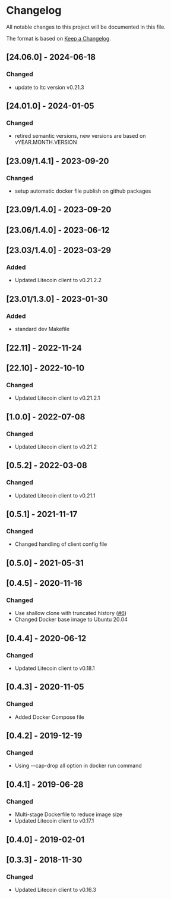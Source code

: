 # Changelog
All notable changes to this project will be documented in this file.

The format is based on [Keep a Changelog](https://keepachangelog.com/en/1.0.0/).

## [24.06.0] - 2024-06-18
### Changed
- update to ltc version v0.21.3

## [24.01.0] - 2024-01-05
### Changed
- retired semantic versions, new versions are based on vYEAR.MONTH.VERSION

## [23.09/1.4.1] - 2023-09-20
### Changed
- setup automatic docker file publish on github packages

## [23.09/1.4.0] - 2023-09-20

## [23.06/1.4.0] - 2023-06-12

## [23.03/1.4.0] - 2023-03-29
### Added
- Updated Litecoin client to v0.21.2.2

## [23.01/1.3.0] - 2023-01-30
### Added
- standard dev Makefile

## [22.11] - 2022-11-24

## [22.10] - 2022-10-10
### Changed
- Updated Litecoin client to v0.21.2.1

## [1.0.0] - 2022-07-08
### Changed
- Updated Litecoin client to v0.21.2

## [0.5.2] - 2022-03-08
### Changed
- Updated Litecoin client to v0.21.1

## [0.5.1] - 2021-11-17
### Changed
- Changed handling of client config file

## [0.5.0] - 2021-05-31

## [0.4.5] - 2020-11-16
### Changed
- Use shallow clone with truncated history ([#6](https://github.com/graphsense/btc-client/issues/6))
- Changed Docker base image to Ubuntu 20.04

## [0.4.4] - 2020-06-12
### Changed
- Updated Litecoin client to v0.18.1

## [0.4.3] - 2020-11-05
### Changed
- Added Docker Compose file

## [0.4.2] - 2019-12-19
### Changed
- Using --cap-drop all option in docker run command

## [0.4.1] - 2019-06-28
### Changed
- Multi-stage Dockerfile to reduce image size
- Updated Litecoin client to v0.17.1

## [0.4.0] - 2019-02-01

## [0.3.3] - 2018-11-30
### Changed
- Updated Litecoin client to v0.16.3

